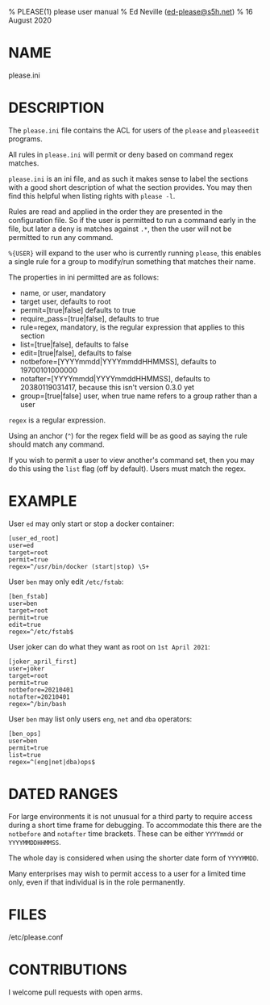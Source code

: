 % PLEASE(1) please user manual
% Ed Neville (ed-please@s5h.net)
% 16 August 2020

# NAME

please.ini

# DESCRIPTION

The `please.ini` file contains the ACL for users of the `please` and `pleaseedit` programs.

All rules in `please.ini` will permit or deny based on command regex matches.

`please.ini` is an ini file, and as such it makes sense to label the sections with a good short description of what the section provides. You may then find this helpful when listing rights with `please -l`.

Rules are read and applied in the order they are presented in the configuration file. So if the user is permitted to run a command early in the file, but later a deny is matches against `.*`, then the user will not be permitted to run any command.

`%{USER}` will expand to the user who is currently running `please`, this enables a single rule for a group to modify/run something that matches their name.

The properties in ini permitted are as follows:

 * name, or user, mandatory
 * target user, defaults to root
 * permit=[true|false] defaults to true
 * require_pass=[true|false], defaults to true
 * rule=regex, mandatory, is the regular expression that applies to this section
 * list=[true|false], defaults to false
 * edit=[true|false], defaults to false
 * notbefore=[YYYYmmdd|YYYYmmddHHMMSS], defaults to 19700101000000
 * notafter=[YYYYmmdd|YYYYmmddHHMMSS], defaults to 20380119031417, because this isn't version 0.3.0 yet
 * group=[true|false] user, when true name refers to a group rather than a user

`regex` is a regular expression.

Using an anchor (`^`) for the regex field will be as good as saying the rule should match any command.

If you wish to permit a user to view another's command set, then you may do this using the `list` flag (off by default). Users must match the regex.

# EXAMPLE

User `ed` may only start or stop a docker container:

```
[user_ed_root]
user=ed
target=root
permit=true
regex=^/usr/bin/docker (start|stop) \S+
```

User `ben` may only edit `/etc/fstab`:

```
[ben_fstab]
user=ben
target=root
permit=true
edit=true
regex=^/etc/fstab$
```

User joker can do what they want as root on `1st April 2021`:

```
[joker_april_first]
user=joker
target=root
permit=true
notbefore=20210401
notafter=20210401
regex=^/bin/bash
```

User `ben` may list only users `eng`, `net` and `dba` operators:

```
[ben_ops]
user=ben
permit=true
list=true
regex=^(eng|net|dba)ops$
```

# DATED RANGES

For large environments it is not unusual for a third party to require access during a short time frame for debugging. To accommodate this there are the `notbefore` and `notafter` time brackets. These can be either `YYYYmmdd` or `YYYYMMDDHHMMSS`.

The whole day is considered when using the shorter date form of `YYYYMMDD`.

Many enterprises may wish to permit access to a user for a limited time only, even if that individual is in the role permanently.

# FILES

/etc/please.conf

# CONTRIBUTIONS

I welcome pull requests with open arms.


